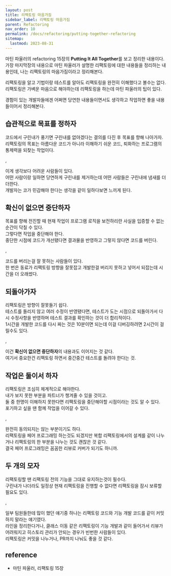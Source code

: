 ```yaml
---
layout: post
title: 리팩토링 마음가짐
sidebar_label: 리팩토링 마음가짐
parent: Refactoring
nav_order: 10
permalink: /docs/refactoring/putting-together-refactoring
sitemap:
  lastmod: 2023-08-31
---
```


마틴 파울러의 refactoring 15장의 **Putting It All Together**를 보고 정리한 내용이다.    
가장 마지막장의 내용으로 마틴 파울러가 설명한 리팩토링에 대한 내용들을 정리하는 내용인데, 나는 리팩토링의 마음가짐이라고 정리해본다.

리팩토링을 알고 기법이랑 테스트를 알아도 리팩토링을 완전히 이해했다고 볼수는 없다.  
리팩토링은 가벼운 마음으로 해야하는데 리팩토링을 하는데 마틴 파울러의 팁이 있다.  

경험이 있는 개발자들에겐 어쩌면 당연한 내용들이면서도 생각하고 작업하면 좋을 내용들이어서 정리해본다.  


## 습관적으로 목표를 정하자

코드에서 구린내가 풍기면 구린내를 없야겠다는 결의를 다진 후 목표를 향해 나아가자.  
리팩토링의 목표는 아름다운 코드가 아니라 이해하기 쉬운 코드, 퇴화하는 프로그램의 통제력을 되찾는 작업이다.

,

이게 생각보다 어려운 사람들이 있다.  
어떤 사람이랑 일하면 당연하게 구린내를 제거하는데 어떤 사람들은 구린내에 냄새를 더 더한다.  
개발자는 코가 민감해야 한다는 생각을 같이 일하다보면 느끼게 된다.


## 확신이 없으면 중단하자

목표를 향해 전진할 때 현재 작업이 프로그램 로직을 보전하리란 사실을 입증할 수 없는 순간이 닥칠 수 있다.  
그렇다면 작업을 중단해야 한다.  
중단한 시점에 코드가 개선됐다면 결과물을 반영하고 그렇지 않다면 코드를 버린다.  

,

코드를 버리는걸 잘 못하는 사람들이 있다.  
한 번은 동료가 리팩토링 방향을 잘못잡고 개발한걸 버리지 못하고 넣어서 되잡는데 시간을 더 오래썼다.  

## 되돌아가자

리팩토링은 방향이 잘못들기 쉽다.  
테스트를 돌리지 않고 여러 수정이 반영됐다면, 테스트가 도는 시점으로 되돌아가서 다시 수정사항을 반영하며 테스트 결과를 확인하는 것이 더 합리적이다.  
1시간을 개발한 코드를 다시 짜는 것은 10분이면 되는데 이걸 디버깅하려면 2시간이 걸릴수도 있다.  

,

이건 **확신이 없으면 중단하자**의 내용과도 이어지는 것 같다.  
여기서 중요한건 리팩토링 하면서 중간중간 테스트를 돌려야 한다는 것.

## 작업은 둘이서 하자

리팩토링은 조심히 체계적으로 해야한다.   
내가 보지 못한 부분을 파트너가 챙겨줄 수 있을 것이고.  
둘 중 한명이 이해하지 못한다면 리팩토링을 중단해야할 시점이라는 것도 알 수 있다.  
포기하고 싶을 땐 함께 작업을 이어갈 수 있다.  

,

완전히 동의되지는 않는 부분이기도 하다.  
리팩토링을 페어 프로그래밍 하는것도 되겠지만 복합 리팩토링에서의 설계를 같이 나누거나 리팩토링의 한 부분을 나누는 것도 괜찮은 것 같다.  
결국 페어 프로그래밍은 꼼꼼한 리뷰로 커버가 되기도 하니까.


## 두 개의 모자

리팩토링할 땐 리팩토링 전의 기능을 그대로 유지하는것이 필수다.  
구린내가 나더라도 일정상 현재 리팩토링을 진행할 수 없다면 리팩토링을 잠시 보류할 필요도 있다.  

,

일부 팀원들한테 많이 했던 얘기중 하나는 리팩토링 코드와 기능 개발 코드를 같이 커밋하지 말라는 얘기였다.  
라인을 정리한다거나, 클래스 이동 같은 리팩토링이 기능 개발과 같이 들어가서 리뷰가 어려워지고 히스토리 관리가 안되는 경우가 빈번한 사람들이 있다.  
리팩토링은 커밋을 나누거나, PR까지 나눠도 좋을 것 같다.


## reference

- 마틴 파울러, 리팩토링 15장